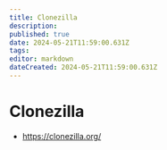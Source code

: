 ```yaml
---
title: Clonezilla
description: 
published: true
date: 2024-05-21T11:59:00.631Z
tags: 
editor: markdown
dateCreated: 2024-05-21T11:59:00.631Z
---
```


# Clonezilla

- <https://clonezilla.org/>
